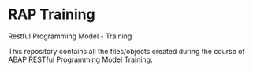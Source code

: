 # RAP Training
Restful Programming Model - Training

This repository contains all the files/objects created during the course of ABAP RESTful Programming Model Training.
